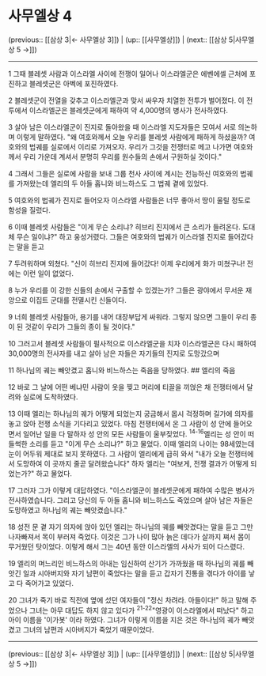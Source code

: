 # 사무엘상 4

(previous:: [[삼상 3|← 사무엘상 3]]) | (up:: [[사무엘상]]) | (next:: [[삼상 5|사무엘상 5 →]])

***




1 
그때 블레셋 사람과 이스라엘 사이에 전쟁이 일어나 이스라엘군은 에벤에셀 근처에 포진하고 블레셋군은 아벡에 포진하였다. 



2 
블레셋군이 전열을 갖추고 이스라엘군과 맞서 싸우자 치열한 전투가 벌어졌다. 이 전투에서 이스라엘군은 블레셋군에게 패하여 약 4,000명의 병사가 전사하였다. 



3 
살아 남은 이스라엘군이 진지로 돌아왔을 때 이스라엘 지도자들은 모여서 서로 의논하며 이렇게 말하였다. "왜 여호와께서 오늘 우리를 블레셋 사람에게 패하게 하셨을까? 여호와의 법궤를 실로에서 이리로 가져오자. 우리가 그것을 전쟁터로 메고 나가면 여호와께서 우리 가운데 계셔서 분명히 우리를 원수들의 손에서 구원하실 것이다." 



4 
그래서 그들은 실로에 사람을 보내 그룹 천사 사이에 계시는 전능하신 여호와의 법궤를 가져왔는데 엘리의 두 아들 홉니와 비느하스도 그 법궤 곁에 있었다. 



5 
여호와의 법궤가 진지로 들어오자 이스라엘 사람들은 너무 좋아서 땅이 울릴 정도로 함성을 질렀다. 



6 
이때 블레셋 사람들은 "이게 무슨 소리냐? 히브리 진지에서 큰 소리가 들려온다. 도대체 무슨 일이냐?" 하고 웅성거렸다. 그들은 여호와의 법궤가 이스라엘 진지로 들어갔다는 말을 듣고 



7 
두려워하며 외쳤다. "신이 히브리 진지에 들어갔다! 이제 우리에게 화가 미쳤구나! 전에는 이런 일이 없었다. 



8 
누가 우리를 이 강한 신들의 손에서 구출할 수 있겠는가? 그들은 광야에서 무서운 재앙으로 이집트 군대를 전멸시킨 신들이다. 



9 
너희 블레셋 사람들아, 용기를 내어 대장부답게 싸워라. 그렇지 않으면 그들이 우리 종이 된 것같이 우리가 그들의 종이 될 것이다." 



10 
그러고서 블레셋 사람들이 필사적으로 이스라엘군을 치자 이스라엘군은 다시 패하여 30,000명의 전사자를 내고 살아 남은 자들은 자기들의 진지로 도망갔으며 



11 
하나님의 궤는 빼앗겼고 홉니와 비느하스는 죽음을 당하였다. ## 엘리의 죽음 



12 
바로 그 날에 어떤 베냐민 사람이 옷을 찢고 머리에 티끌을 끼얹은 채 전쟁터에서 달려와 실로에 도착하였다. 



13 
이때 엘리는 하나님의 궤가 어떻게 되었는지 궁금해서 몹시 걱정하며 길가에 의자를 놓고 앉아 전쟁 소식을 기다리고 있었다. 마침 전쟁터에서 온 그 사람이 성 안에 들어오면서 일어난 일을 다 말하자 성 안의 모든 사람들이 울부짖었다. <sup class="versenum">14-16</sup>엘리는 성 안이 떠들썩한 소리를 듣고 "이게 무슨 소리냐?" 하고 물었다. 이때 엘리의 나이는 98세였는데 눈이 어두워 제대로 보지 못하였다. 그 사람이 엘리에게 급히 와서 "내가 오늘 전쟁터에서 도망하여 이 곳까지 줄곧 달려왔습니다" 하자 엘리는 "여보게, 전쟁 결과가 어떻게 되었는가?" 하고 물었다. 



17 
그러자 그가 이렇게 대답하였다. "이스라엘군이 블레셋군에게 패하여 수많은 병사가 전사하였습니다. 그리고 당신의 두 아들 홉니와 비느하스도 죽었으며 살아 남은 자들은 도망하였고 하나님의 궤는 빼앗겼습니다." 



18 
성전 문 곁 자기 의자에 앉아 있던 엘리는 하나님의 궤를 빼앗겼다는 말을 듣고 그만 나자빠져서 목이 부러져 죽었다. 이것은 그가 나이 많아 늙은 데다가 살까지 쪄서 몸이 무거웠던 탓이었다. 이렇게 해서 그는 40년 동안 이스라엘의 사사가 되어 다스렸다. 



19 
엘리의 며느리인 비느하스의 아내는 임신하여 산기가 가까웠을 때 하나님의 궤를 빼앗긴 일과 시아버지와 자기 남편이 죽었다는 말을 듣고 갑자기 진통을 겪다가 아이를 낳고 다 죽어가고 있었다. 



20 
그녀가 죽기 바로 직전에 옆에 섰던 여자들이 "정신 차려라. 아들이다!" 하고 말해 주었으나 그녀는 아무 대답도 하지 않고 있다가 <sup class="versenum">21-22</sup>"영광이 이스라엘에서 떠났다" 하고 아이 이름을 '이가봇' 이라 하였다. 그녀가 이렇게 이름을 지은 것은 하나님의 궤가 빼앗겼고 그녀의 남편과 시아버지가 죽었기 때문이었다.

***

(previous:: [[삼상 3|← 사무엘상 3]]) | (up:: [[사무엘상]]) | (next:: [[삼상 5|사무엘상 5 →]])
